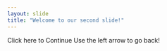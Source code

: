 ```yaml
---
layout: slide
title: "Welcome to our second slide!"
---
```

Click here to Continue
Use the left arrow to go back!
